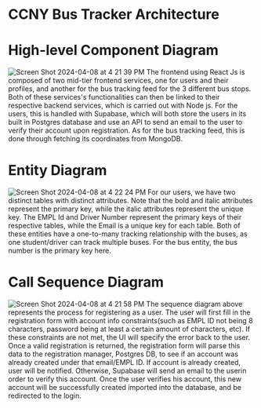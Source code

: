 # CCNY Bus Tracker Architecture

# High-level Component Diagram
![Screen Shot 2024-04-08 at 4 21 39 PM](https://github.com/jaytrivedi2002/ccny-bus-track/assets/90216265/450e70b4-cfe1-4e23-b8b8-698cfbe6acec)
The frontend using React Js is composed of two mid-tier frontend services, one for users and their profiles, and another for the bus tracking feed for the 3 different bus stops. Both of these services's functionalities can then be linked to their respective backend services, which is carried out with Node js. For the users, this is handled with Supabase, which will both store the users in its built in Postgres database and use an API to send an email to the user to verify their account upon registration. As for the bus tracking feed, this is done through fetching its coordinates from MongoDB.


# Entity Diagram
![Screen Shot 2024-04-08 at 4 22 24 PM](https://github.com/jaytrivedi2002/ccny-bus-track/assets/90216265/78b24deb-5f98-4d92-969b-408a2a2807f5)
For our users, we have two distinct tables with distinct attributes. Note that the bold and italic attributes represent the primary key, while the italic attributes represent the unique key. The EMPL Id and Driver Number represent the primary keys of their respective tables, while the Email is a unique key for each table. Both of these entities have a one-to-many tracking relationship with the buses, as one student/driver can track multiple buses. For the bus entity, the bus number is the primary key here.

# Call Sequence Diagram
![Screen Shot 2024-04-08 at 4 21 58 PM](https://github.com/jaytrivedi2002/ccny-bus-track/assets/90216265/6738763e-ea21-432f-acae-5669e88eb777)
The sequence diagram above represents the process for registering as a user. The user will first fill in the registration form with account info constraints(such as EMPL ID not being 8 characters, password being at least a certain amount of characters, etc). If these constraints are not met, the UI will specify the error back to the user. Once a valid registration is returned, the registration form will parse this data to the registration manager, Postgres DB, to see if an account was already created under that email/EMPL ID. If account is already created, user will be notified. Otherwise, Supabase  will send an email to the userin order to verify this account. Once the user verifies his account, this new account will be successfully created imported into the database, and be redirected to the login.
